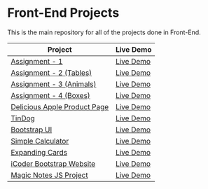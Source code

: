 # Front-End Projects

This is the main repository for all of the projects done in Front-End.

| Project                                                                                                                     | Live Demo                                                                         |
| --------------------------------------------------------------------------------------------------------------------------- | --------------------------------------------------------------------------------- |
| [Assignment - 1](https://github.com/Shraddha8920/Front-end/tree/main/Assignment%201)                             | [Live Demo](https://shraddha8920.github.io/Front-end/Assignment%201/Assignment1.html)               |
| [Assignment - 2 (Tables)](https://github.com/Shraddha8920/Front-end/blob/main/Assignment%202)                             | [Live Demo](https://shraddha8920.github.io/Front-end/Assignment%202/Assignment2.html)               |
| [Assignment - 3 (Animals)](https://github.com/Shraddha8920/Front-end/tree/main/Assignment%203%20(Animals))                             | [Live Demo](https://shraddha8920.github.io/Front-end/Assignment%203%20(Animals)/Asignment3(Animals).html)               |
| [Assignment - 4 (Boxes)](https://github.com/Shraddha8920/Front-end/tree/main/Assignment%204%20(Boxes))                             | [Live Demo](https://shraddha8920.github.io/Front-end/Assignment%204%20(Boxes)/Assignment4(Boxes).html)               |
| [Delicious Apple Product Page](https://github.com/Shraddha8920/Front-end/tree/main/Delicious%20Apple%20(Product%20Page))                             | [Live Demo](https://shraddha8920.github.io/Front-end/Delicious%20Apple%20(Product%20Page)/deliciousapple.html)               |
| [TinDog](https://github.com/Shraddha8920/Front-end/tree/main/Tindog)                             | [Live Demo](https://shraddha8920.github.io/Front-end/Tindog/tindog.html)               |
| [Bootstrap UI](https://github.com/Shraddha8920/Front-end/tree/main/UI)                             | [Live Demo](https://shraddha8920.github.io/Front-end/UI/UIAssignment.html)               |
| [Simple Calculator](https://github.com/Shraddha8920/Front-end/tree/main/Simple%20Calculator)                             | [Live Demo](https://shraddha8920.github.io/Front-end/Simple%20Calculator/jsbasiccalculator.html)               |
| [Expanding Cards](https://github.com/Shraddha8920/Front-end/tree/main/Expanding%20Cards)                             | [Live Demo](https://shraddha8920.github.io/Front-end/Expanding%20Cards/ExpandingCards.html)               |
| [iCoder Bootstrap Website](https://github.com/Shraddha8920/Front-end/tree/main/iCoder%20Bootstrap%20Website)                             | [Live Demo](https://shraddha8920.github.io/Front-end/iCoder%20Bootstrap%20Website/home.html)               |
| [Magic Notes JS Project](https://github.com/Shraddha8920/Front-end/tree/main/Magic%20Notes%20JS%20Project)                             | [Live Demo](https://shraddha8920.github.io/Front-end/Magic%20Notes%20JS%20Project/index.html)               |

